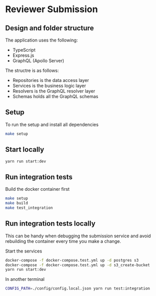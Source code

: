 # Reviewer Submission

## Design and folder structure

The application uses the following:
  * TypeScript
  * Express.js
  * GraphQL (Apollo Server)

The structre is as follows:
* Repositories is the data access layer
* Services is the business logic layer
* Resolvers is the GraphQL resolver layer
* Schemas holds all the GraphQL schemas

## Setup

To run the setup and install all dependencies
```sh
make setup
```

## Start locally

```sh
yarn run start:dev
```

## Run integration tests

Build the docker container first
```sh
make setup
make build
make test_integration
```

## Run integration tests locally

This can be handy when debugging the submission service and avoid rebuilding the container every
time you make a change.

Start the services
```sh
docker-compose -f docker-compose.test.yml up -d postgres s3
docker-compose -f docker-compose.test.yml up -d s3_create-bucket
yarn run start:dev
```

In another terminal

```sh
CONFIG_PATH=./config/config.local.json yarn run test:integration
```
